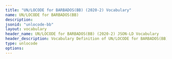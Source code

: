 ```yaml
---
title: "UN/LOCODE for BARBADOS(BB) (2020-2) Vocabulary"
name: UN/LOCODE for BARBADOS(BB) 
description: 
jsonid: "unlocode-bb"
layout: vocabulary
header_name: UN/LOCODE for BARBADOS(BB) (2020-2) JSON-LD Vocabulary
header_description: Vocabulary Definition of UN/LOCODE for BARBADOS(BB) (2020-2) semantics in HTML format. JSON-LD format is available at [unlocode-bb.jsonld](/vocabulary/unlocode-bb.jsonld)
type: unlocode
options:
---
```

